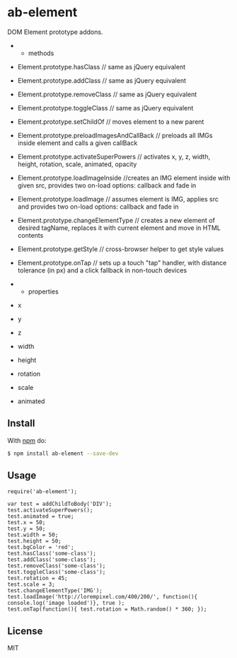 # ab-element

DOM Element prototype addons.

- - methods
- Element.prototype.hasClass // same as jQuery equivalent
- Element.prototype.addClass // same as jQuery equivalent
- Element.prototype.removeClass // same as jQuery equivalent
- Element.prototype.toggleClass // same as jQuery equivalent
- Element.prototype.setChildOf // moves element to a new parent
- Element.prototype.preloadImagesAndCallBack // preloads all IMGs inside element and calls a given callBack
- Element.prototype.activateSuperPowers // activates x, y, z, width, height, rotation, scale, animated, opacity
- Element.prototype.loadImageInside //creates an IMG element inside with given src, provides two on-load options: callback and fade in
- Element.prototype.loadImage // assumes element is IMG, applies src and provides two on-load options: callback and fade in
- Element.prototype.changeElementType // creates a new element of desired tagName, replaces it with current element and move in HTML contents
- Element.prototype.getStyle // cross-browser helper to get style values
- Element.prototype.onTap // sets up a touch "tap" handler, with distance tolerance (in px) and a click fallback in non-touch devices

- - properties
- x
- y
- z
- width
- height
- rotation
- scale
- animated

## Install

With [npm](http://npmjs.org) do:

```bash
$ npm install ab-element --save-dev
```

## Usage
	
	require('ab-element');

	var test = addChildToBody('DIV');
	test.activateSuperPowers();
	test.animated = true;
	test.x = 50;
	test.y = 50;
	test.width = 50;
	test.height = 50;
	test.bgColor = 'red';
	test.hasClass('some-class');
	test.addClass('some-class');
	test.removeClass('some-class');
	test.toggleClass('some-class');
	test.rotation = 45;
	test.scale = 3;
	test.changeElementType('IMG');
	test.loadImage('http://lorempixel.com/400/200/', function(){ console.log('image loaded')}, true );
	test.onTap(function(){ test.rotation = Math.random() * 360; });

## License

MIT
